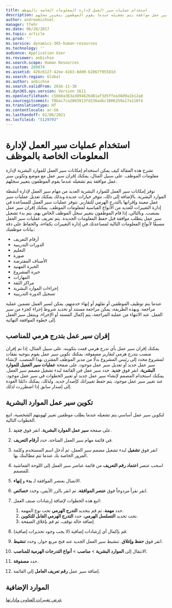 ```yaml
---
title: استخدام عمليات سير العمل لإدارة المعلومات الخاصة بالموظف
description: تشرح هذه المقالة كيف يمكن استخدام إمكانات سير العمل للموارد البشرية لإدارة معلومات الموظف. على سبيل المثال، يمكنك إقران سير عمل مع موضع وتكوين سير عمل موافقة يتم تشغيله عندما يقوم الموظفون بتغيير سجلهم.
author: andreabichsel
manager: tfehr
ms.date: 06/20/2017
ms.topic: article
ms.prod: ''
ms.service: dynamics-365-human-resources
ms.technology: ''
audience: Application User
ms.reviewer: anbichse
ms.search.scope: Human Resources
ms.custom: 269074
ms.assetid: 426c6127-42ee-4163-8dd0-b2867f95581d
ms.search.region: Global
ms.author: anbichse
ms.search.validFrom: 2016-11-30
ms.dyn365.ops.version: Version 1611
ms.openlocfilehash: c5bb0a363a3094626d81af3d5ffea38d9a1b12a8
ms.sourcegitcommit: f8bac7ca2803913fd236adbc3806259a17a110f4
ms.translationtype: HT
ms.contentlocale: ar-SA
ms.lasthandoff: 02/06/2021
ms.locfileid: "5129793"
---
```

# <a name="use-workflows-to-manage-employee-information"></a>استخدام عمليات سير العمل لإدارة المعلومات الخاصة بالموظف

تشرح هذه المقالة كيف يمكن استخدام إمكانات سير العمل للموارد البشرية لإدارة معلومات الموظف. على سبيل المثال، يمكنك إقران سير عمل مع موضع وتكوين سير عمل موافقة يتم تشغيله عندما يقوم الموظفون بتغيير سجلهم.

توفر إمكانات سير العمل للموارد البشرية العديد من مهام سير العمل لإدارة أنشطة الموارد البشرية. بالإضافة إلى ذلك، تتوفر خيارات عديدة وبذلك يمكنك تعديل عمليات سير عمل معينة وإقرانها بالتدرج الهرمي للتقارير. تتوفر عمليات سير العمل للمساعدة في إدارة التغييرات للعديد من الأنواع القياسية لمعلومات الموظف. يمكنك إقران سير عمل بمنصب. وبالتالي، إذا قام الموظفون بتغيير سجل الموظف الخاص بهم، يتم بدء تشغيل سير عمل يتطلب موافقة قبل حفظ المعلومات الجديدة. يتم تعريف عمليات سير العمل مسبقًا لأنواع المعلومات التالية لمساعدتك في إدارة التغييرات بكفاءة، والحفاظ على دقة بيانات موظفيك:

-   أرقام التعريف
-   الدورات التدريبية
-   التعليم
-   صورة
-   الأصناف المقترضة
-   الخبرة المهنية
-   خبرة المشروع
-   المهارات
-   مراكز الثقة
-   إجراءات الموارد البشرية
-   تسجيل الدورة التدريبية

عندما يتم توظيف الموظفين أو نقلهم أو إنهاء خدمتهم، يمكن لسير العمل تضمين عملية مراجعة. وبهذه الطريقة، يمكن مراجعة مستند أو تحديد شروط إجراء كجزء من سير العمل. عند الانتهاء من عملية المراجعة، يتم إكمال المستد أو الإجراء، وينتقل سير العمل إلى خطوة الموافقة النهائية.

## <a name="associate-a-workflow-with-a-position-hierarchy"></a>إقران سير عمل بتدرج هرمي للمناصب
يمكنك إقران سير عمل بأي تدرج هرمي قمت بتكوينه. على سبيل المثال، إذا تم إقران منصب بتدرج هرمي لتقارير مصفوفة، يمكنك تكوين سير عمل يقوم بتوجيه نفقات لمشروع محدد إلى رئيس المشروع بدلًا من مدير الموظف المقترن بهذا المنصب. لإنشاء سير عمل جديد أو تعديل سير عمل موجود، على صفحة **عمليات سير العميل للموارد البشرية**، انقر فوق **جديد**. حدد سير عمل في القائمة لبدء تشغيل مصمم سير العمل. يمكنك استخدام المصمم لإنشاء سير عمل جديد أو تغيير الخطوات في سير عمل موجود. عند تغيير سير عمل موجود، يتم حفظ تغييراتك كإصدار جديد. ولذلك، يمكنك دائمًا العودة إلى إصدار سابق إذا اضطررت لذلك.

## <a name="configure-a-human-resources-workflow"></a>تكوين سير عمل الموارد البشرية
لتكوين سير عمل أساسي يتم تشغيله عندما يطلب موظفين تغيير لهويتهم الشخصية، اتبع الخطوات التالية.

1.  على صفحة **سير عمل الموارد البشرية**، انقر فوق **جديد**.
2.  في قائمة مهام سير العمل المتاحة، حدد **أرقام التعريف**.
3.  انقر فوق **تشغيل** لبدء تشغيل مصمم سير العمل، ثم أدخل اسم المستخدم وكلمة المرور الخاصة بك عندما تتم مطالبتك بها.
4.  اسحب عنصر **اعتماد رقم التعريف** من قائمة عناصر سير العمل إلى اللوحة القماشية للمصمم.
5.  الاتصال بعنصر الموافقة لـ **بدء** و **إنهاء**.
6.  انقر نقراً مزدوجاً فوق **عنصر الموافقة**، ثم انقر بالزر الأيمن، وحدد **خصائص**.
7.  اتبع هذه الخطوات لإضافة إرشادات صنف العمل:
    1.  حدد **مهمة**، ثم قم بتحديد **التدرج الهرمي** تحت نوع المهمة.
    2.  تحت تحديد **التسلسل الهرمي**، حدد **التدرج الهرمي القابل للتكوين**.
    3.  إضافة حالة توقف، ثم قم بإغلاق الصفحة.

8.  قم بإكمال أي إرشادات إضافية (لا يجب وجود تحذيرات إضافية).
9.  انقر فوق **حفظ وإغلاق**. تنشيط سير العمل الجديد عند فتح مربع حوار، وحدد **تنشيط**.
10. الانتقال إلى **الموارد البشرية** &gt; **مناصب** &gt; **أنواع التدرجات الهرمية للمناصب**.
11. حدد **مصفوفة**.
12. إضافة سير عمل **رقم تعريف العامل** إلى القائمة.

## <a name="additional-resources"></a>الموارد الإضافية

[عرض تغييرات العناوين وإدارتها](hr-personnel-view-address-changes.md) 



